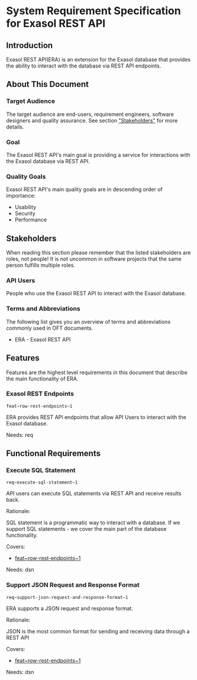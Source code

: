 # System Requirement Specification for Exasol REST API

## Introduction

Exasol REST API(ERA) is an extension for the Exasol database that provides the ability to interact with the database via REST API endpoints.

## About This Document

### Target Audience

The target audience are end-users, requirement engineers, software designers and quality assurance. See section ["Stakeholders"](#stakeholders) for more details.

### Goal

The Exasol REST API's main goal is providing a service for interactions with the Exasol database via REST API.

### Quality Goals

Exasol REST API's main quality goals are in descending order of importance:

* Usability
* Security
* Performance

## Stakeholders

When reading this section please remember that the listed stakeholders are roles, not people! It is not uncommon in software projects that the same person fulfills multiple roles.

### API Users

People who use the Exasol REST API to interact with the Exasol database.

### Terms and Abbreviations

The following list gives you an overview of terms and abbreviations commonly used in OFT documents.

* ERA - Exasol REST API

## Features

Features are the highest level requirements in this document that describe the main functionality of ERA.

### Exasol REST Endpoints
`feat~row-rest-endpoints~1`

ERA provides REST API endpoints that allow API Users to interact with the Exasol database. 

Needs: req

## Functional Requirements

### Execute SQL Statement
`req~execute-sql-statement~1`

API users can execute SQL statements via REST API and receive results back.

Rationale:

SQL statement is a programmatic way to interact with a database. If we support SQL statements - we cover the main part of the database functionality.

Covers:

* [feat~row-rest-endpoints~1](#exasol-rest-endpoints)

Needs: dsn

### Support JSON Request and Response Format
`req~support-json-request-and-response-format~1`

ERA supports a JSON request and response format.

Rationale:

JSON is the most common format for sending and receiving data through a REST API

Covers:

* [feat~row-rest-endpoints~1](#exasol-rest-endpoints)

Needs: dsn
